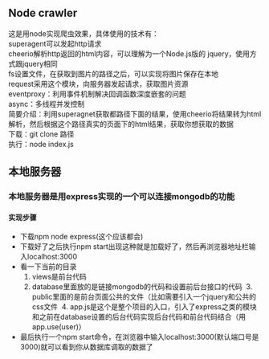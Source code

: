 ## Node crawler
这是用node实现爬虫效果，具体使用的技术有：</br>
superagent可以发起http请求</br>
cheerio解析http返回的html内容，可以理解为一个Node.js版的 jquery，使用方式跟jquery相同</br>
fs设置文件，在获取到图片的路径之后，可以实现将图片保存在本地</br>
request采用这个模块，向服务器发起请求，获取图片资源</br>
eventproxy：利用事件机制解决回调函数深度嵌套的问题</br>
async：多线程并发控制</br>
简要介绍：利用superagnet获取都路径下面的结果，使用cheerio将结果转为html解析，然后根据这个路径真实的页面下的html结果，获取你想获取的数据</br>
下载：git clone 路径</br>
执行：node index.js</br>

## 本地服务器
### 本地服务器是用express实现的一个可以连接mongodb的功能
#### 实现步骤
* 下载npm node express(这个应该都会)
* 下载好了之后执行npm start出现这种就是加载好了，然后再浏览器地址栏输入localhost:3000
* 看一下当前的目录
  1. views是前台代码
  2. database里面放的是链接mongodb的代码和设置前后台接口的代码
  3. public里面的是前台页面公共的文件（比如需要引入一个jquery和公共的css文件
  4. app.js是这个是整个项目的入口，引入了express之类的模块和之前在database设置的后台代码实现后台代码和前台代码结合（用app.use(user)）  
* 最后执行一个npm start命令，在浏览器中输入localhost:3000(默认端口号是3000)就可以看到你从数据库调取的数据了



